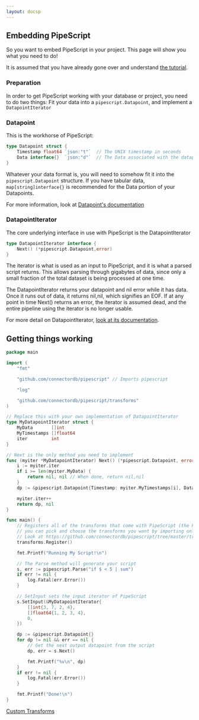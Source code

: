 ```yaml
---
layout: docsp
---
```

## Embedding PipeScript

So you want to embed PipeScript in your project. This page will show you what you need to do!

It is assumed that you have already gone over and understand [the tutorial](basics.html).

### Preparation

In order to get PipeScript working with your database or project, you need to do two things: Fit your data into a `pipescript.Datapoint`, and implement a `DatapointIterator`

### Datapoint

This is the workhorse of PipeScript:

```go
type Datapoint struct {
	Timestamp float64 `json:"t"`  // The UNIX timestamp in seconds
	Data interface{}  `json:"d"`  // The Data associated with the datapoint
}
```

Whatever your data format is, you will need to somehow fit it into the `pipescript.Datapoint` structure. If you have tabular data, `map[string]interface{}` is recommended for the Data portion of your Datapoints.

For more information, look at [Datapoint's documentation](https://godoc.org/github.com/connectordb/pipescript#Datapoint)

### DatapointIterator


The core underlying interface in use with PipeScript is the DatapointIterator

```go
type DatapointIterator interface {
	Next() (*pipescript.Datapoint,error)
}
```

The iterator is what is used as an input to PipeScript, and it is what a parsed script returns. This allows parsing through gigabytes of data, since only a small fraction of the total dataset is being processed at one time.

The DatapointIterator returns your datapoint and nil error while it has data. Once it runs out of data, it returns nil,nil, which signifies an EOF. If at any point in time Next() returns an error, the iterator is assumed dead, and the entire pipeline using the iterator is no longer usable.

For more detail on DatapointIterator, [look at its documentation](https://godoc.org/github.com/connectordb/pipescript#DatapointIterator).


## Getting things working

```go
package main

import (
	"fmt"

	"github.com/connectordb/pipescript" // Imports pipescript

	"log"

	"github.com/connectordb/pipescript/transforms"
)

// Replace this with your own implementation of DatapointIterator
type MyDatapointIterator struct {
	MyData       []int
	MyTimestamps []float64
	iter         int
}

// Next is the only method you need to implement
func (myiter *MyDatapointIterator) Next() (*pipescript.Datapoint, error) {
	i := myiter.iter
	if i >= len(myiter.MyData) {
		return nil, nil // When done, return nil,nil
	}
	dp := &pipescript.Datapoint{Timestamp: myiter.MyTimestamps[i], Data: myiter.MyData[i]}

	myiter.iter++
	return dp, nil
}

func main() {
	// Registers all of the transforms that come with PipeScript (the PipeScript 'standard library').
	// you can pick and choose the transforms you want by importing only the sub-directories you want.
	// Look at https://github.com/connectordb/pipescript/tree/master/transforms for details
	transforms.Register()

	fmt.Printf("Running My Script!\n")

	// The Parse method will generate your script
	s, err := pipescript.Parse("if $ < 5 | sum")
	if err != nil {
		log.Fatal(err.Error())
	}

	// SetInput sets the input iterator of PipeScript
	s.SetInput(&MyDatapointIterator{
		[]int{3, 7, 2, 4},
		[]float64{1, 2, 3, 4},
		0,
	})

	dp := &pipescript.Datapoint{}
	for dp != nil && err == nil {
		// Get the next output datapoint from the script
		dp, err = s.Next()

		fmt.Printf("%v\n", dp)
	}
	if err != nil {
		log.Fatal(err.Error())
	}

	fmt.Printf("Done!\n")
}
```


<a href="./customtransforms.html" class="button alt">Custom Transforms <i class="fa fa-arrow-right"></i></a>
